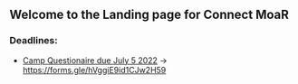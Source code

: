 ## Welcome to the Landing page for Connect MoaR

### Deadlines:
* [Camp Questionaire due July 5 2022](https://forms.gle/hVggiE9id1CJw2H59) -> https://forms.gle/hVggiE9id1CJw2H59
